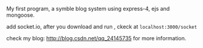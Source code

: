 My first program, a symble blog system using express-4, ejs and mongoose.

add socket.io, after you download and run , ckeck at `localhost:3000/socket`

check my blog: http://blog.csdn.net/qq_24145735 for more information.
